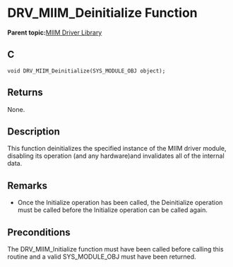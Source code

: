 # DRV\_MIIM\_Deinitialize Function

**Parent topic:**[MIIM Driver Library](GUID-A8906C8D-A608-4572-AE74-1E517DD2B0BE.md)

## C

```
void DRV_MIIM_Deinitialize(SYS_MODULE_OBJ object); 
```

## Returns

None.

## Description

This function deinitializes the specified instance of the MIIM driver module, disabling its operation \(and any hardware\)and invalidates all of the internal data.

## Remarks

-   Once the Initialize operation has been called, the Deinitialize operation must be called before the Initialize operation can be called again.


## Preconditions

The DRV\_MIIM\_Initialize function must have been called before calling this routine and a valid SYS\_MODULE\_OBJ must have been returned.

